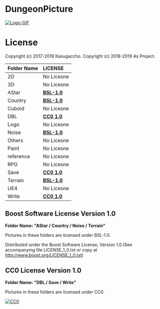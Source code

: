 # DungeonPicture

[![Logo-GIF](https://kasugaccho.github.io/DungeonPicture/Picture/Logo/logo_color800_2.gif)](https://github.com/Kasugaccho/DungeonTemplateLibrary/wiki/API-reference)

# License

Copyright (c) 2017-2019 Kasugaccho.
Copyright (c) 2018-2019 As Project.

|Folder Name|LICENSE|
|:---|:---|
|2D|No Licesne|
|3D|No Licesne|
|AStar|[**BSL-1.0**](https://github.com/Kasugaccho/DungeonPicture/blob/master/Picture/AStar/LICENSE)|
|Country|[**BSL-1.0**](https://github.com/Kasugaccho/DungeonPicture/blob/master/Picture/Country/LICENSE)|
|Cuboid|No Licesne|
|DBL|[**CC0 1.0**](https://github.com/Kasugaccho/DungeonPicture/blob/master/Picture/DBL/LICENSE)|
|Logo|No Licesne|
|Noise|[**BSL-1.0**](https://github.com/Kasugaccho/DungeonPicture/blob/master/Picture/Noise/LICENSE)|
|Others|No Licesne|
|Paint|No Licesne|
|reference|No Licesne|
|RPG|No Licesne|
|Save|[**CC0 1.0**](https://github.com/Kasugaccho/DungeonPicture/blob/master/Picture/Save/LICENSE)|
|Terrain|[**BSL-1.0**](https://github.com/Kasugaccho/DungeonPicture/blob/master/Picture/Terrain/LICENSE)|
|UE4|No Licesne|
|Write|[**CC0 1.0**](https://github.com/Kasugaccho/DungeonPicture/blob/master/Picture/Write/LICENSE)|

## Boost Software License Version 1.0


**Folder Name: "AStar / Country / Noise / Terrain"**

Pictures in these folders are licensed under BSL-1.0.

Distributed under the Boost Software License, Version 1.0.(See accompanying file LICENSE_1_0.txt or copy at http://www.boost.org/LICENSE_1_0.txt)

## CC0 License Version 1.0

**Folder Name: "DBL / Save / Write"**

Pictures in these folders are licensed under CC0.

[![CC0](https://mirrors.creativecommons.org/presskit/buttons/88x31/svg/cc-zero.svg "CC0")](http://creativecommons.org/publicdomain/zero/1.0/deed.ja)
